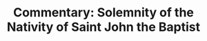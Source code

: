 ---
title: "Commentary: Solemnity of the Nativity of Saint John the Baptist"
layout: reader
description: "Theme: Real greatness"
feature_image: posts/commentary-feast-of-st-john-the-baptist.jpg
category: commentary
published: true
---